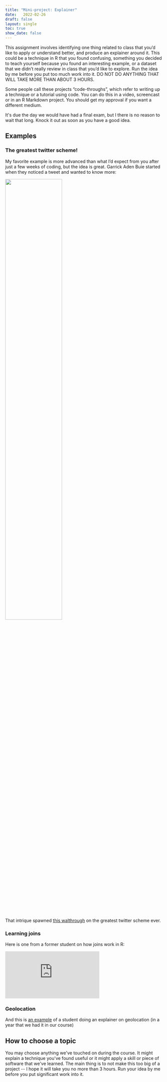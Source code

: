 ```yaml
---
title: "Mini-project: Explainer"
date:   2022-02-26
draft: false
layout: single
toc: true
show_date: false
--- 
```



This assignment involves identifying one thing related to class that you’d like to apply or understand better, and produce an explainer around it. This could be a technique in R that you found confusing, something you decided to teach yourself because you found an interesting example, or a dataset that we didn’t really review in class that you’d like to explore. Run the idea by me before you put too much work into it.  DO NOT DO ANYTHING THAT WILL TAKE MORE THAN ABOUT 3 HOURS. 

Some people call these projects “code-throughs”, which refer to writing up a technique or a tutorial using code. You can do this in a video, screencast or in an R Markdown project. You should get my approval if you want a different medium.

It's due the day we would have had a final exam, but I there is no reason to wait that long. Knock it out as soon as you have a good idea. 

## Examples

### The greatest twitter scheme!

My favorite example is more advanced than what I’d expect from you after just a few weeks of coding, but the idea is great. Garrick Aden Buie started when they noticed a tweet and wanted to know more:

<a href="https://www.garrickadenbuie.com/blog/greatest-twitter-scheme/"><img src="/dataj/img/greatest-twitter-scheme.png" width="60%"></a>



That intrique spawned [this walthrough](https://www.garrickadenbuie.com/blog/greatest-twitter-scheme/) on the greatest twitter scheme ever. 

### Learning joins

Here is one from a former student on how joins work in R: 

<iframe width="300" src="https://www.youtube.com/embed/4xPrnDYZXw4" title="YouTube video player" frameborder="0" allow="accelerometer; autoplay; clipboard-write; encrypted-media; gyroscope; picture-in-picture" allowfullscreen></iframe>


### Geolocation

And this is [an example](https://cronkitedata.s3.amazonaws.com/docs/geolocation_sypher.html) of a student doing an explainer on geolocation (in a year that we had it in our course)


## How to choose a topic

You may choose anything we've touched on during the course. It might explain a technique you've found useful or it might apply a skill or piece of software that we've learned.  The main thing is to not make this too big of a project -- I hope it will take you no more than 3 hours.  Run your idea by me before you put significant work into it. 






 